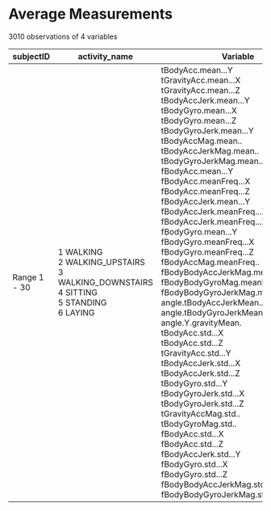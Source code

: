 # Average Measurements

3010 observations of 4 variables

| subjectID | activity_name | Variable | mean(value) |
| --------- | ------------- | -------- | ----------- |
| Range 1 - 30 | 1 WALKING<br>2 WALKING_UPSTAIRS<br>3 WALKING_DOWNSTAIRS<br>4 SITTING<br>5 STANDING<br>6 LAYING<br> | tBodyAcc.mean...Y<br>tGravityAcc.mean...X<br>tGravityAcc.mean...Z<br>tBodyAccJerk.mean...Y<br>tBodyGyro.mean...X<br>tBodyGyro.mean...Z<br>tBodyGyroJerk.mean...Y<br>tBodyAccMag.mean..<br>tBodyAccJerkMag.mean..<br>tBodyGyroJerkMag.mean..<br>fBodyAcc.mean...Y<br>fBodyAcc.meanFreq...X<br>fBodyAcc.meanFreq...Z<br>fBodyAccJerk.mean...Y<br>fBodyAccJerk.meanFreq...X<br>fBodyAccJerk.meanFreq...Z<br>fBodyGyro.mean...Y<br>fBodyGyro.meanFreq...X<br>fBodyGyro.meanFreq...Z<br>fBodyAccMag.meanFreq..<br>fBodyBodyAccJerkMag.meanFreq..<br>fBodyBodyGyroMag.meanFreq..<br>fBodyBodyGyroJerkMag.meanFreq..<br>angle.tBodyAccJerkMean..gravityMean.<br>angle.tBodyGyroJerkMean.gravityMean.<br>angle.Y.gravityMean.<br>tBodyAcc.std...X<br>tBodyAcc.std...Z<br>tGravityAcc.std...Y<br>tBodyAccJerk.std...X<br>tBodyAccJerk.std...Z<br>tBodyGyro.std...Y<br>tBodyGyroJerk.std...X<br>tBodyGyroJerk.std...Z<br>tGravityAccMag.std..<br>tBodyGyroMag.std..<br>fBodyAcc.std...X<br>fBodyAcc.std...Z<br>fBodyAccJerk.std...Y<br>fBodyGyro.std...X<br>fBodyGyro.std...Z<br>fBodyBodyAccJerkMag.std..<br>fBodyBodyGyroJerkMag.std.. | Average of each variable for each activity and each subject |